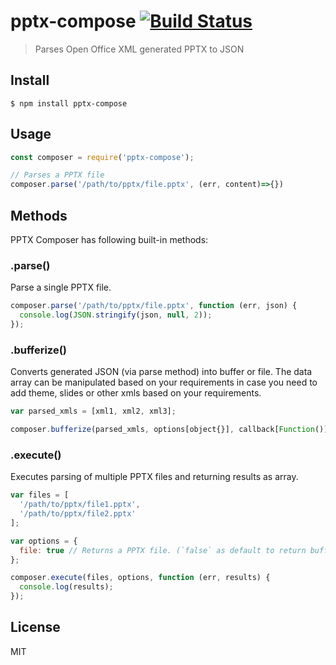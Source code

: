 # pptx-compose [![Build Status](https://travis-ci.org/shobhitsharma/pptx-compose.svg?branch=master)](https://travis-ci.org/shobhitsharma/pptx-compose)

> Parses Open Office XML generated PPTX to JSON


## Install

```
$ npm install pptx-compose
```

## Usage

```js
const composer = require('pptx-compose');

// Parses a PPTX file
composer.parse('/path/to/pptx/file.pptx', (err, content)=>{})
```

## Methods

PPTX Composer has following built-in methods:

### .parse()

Parse a single PPTX file.

```js
composer.parse('/path/to/pptx/file.pptx', function (err, json) {
  console.log(JSON.stringify(json, null, 2));
});
```

### .bufferize()

Converts generated JSON (via parse method) into buffer or file. The data array can be manipulated based on your requirements in case you need to add theme, slides or other xmls based on your requirements.

```js
var parsed_xmls = [xml1, xml2, xml3];

composer.bufferize(parsed_xmls, options[object{}], callback[Function()])
```

### .execute()

Executes parsing of multiple PPTX files and returning results as array.

```js
var files = [
  '/path/to/pptx/file1.pptx',
  '/path/to/pptx/file2.pptx'
];

var options = {
  file: true // Returns a PPTX file. (`false` as default to return buffer)
};

composer.execute(files, options, function (err, results) {
  console.log(results);
});
```

## License
MIT
